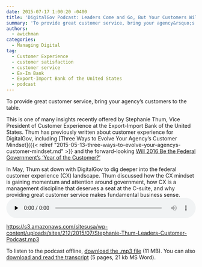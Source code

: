 ```yaml
---
date: 2015-07-17 1:00:20 -0400
title: 'DigitalGov Podcast: Leaders Come and Go, But Your Customers Will Remain'
summary: 'To provide great customer service, bring your agency&rsquo;s customers to the table. This is one of many insights recently offered by Stephanie Thum, Vice President of Customer Experience at the Export-Import Bank of the United States. Thum has previously written about customer experience for DigitalGov, including Three Ways to Evolve Your Agency&rsquo;s Customer Mindset and'
authors:
  - awichman
categories:
  - Managing Digital
tag:
  - Customer Experience
  - customer satisfaction
  - customer service
  - Ex-Im Bank
  - Export-Import Bank of the United States
  - podcast
---
```


To provide great customer service, bring your agency’s customers to the table.

This is one of many insights recently offered by Stephanie Thum, Vice President of Customer Experience at the Export-Import Bank of the United States. Thum has previously written about customer experience for DigitalGov, including [Three Ways to Evolve Your Agency’s Customer Mindset]({{< relref "2015-05-13-three-ways-to-evolve-your-agencys-customer-mindset.md" >}} and the forward-looking [Will 2016 Be the Federal Government’s ‘Year of the Customer?’](https://www.WHATEVER/2014/12/01/will-2016-be-the-federal-governments-year-of-the-customer/)

In May, Thum sat down with DigitalGov to dig deeper into the federal customer experience (CX) landscape. Thum discussed how the CX mindset is gaining momentum and attention around government, how CX is a management discipline that deserves a seat at the C-suite, and why providing great customer service makes fundamental business sense.<audio class="wp-audio-shortcode" id="audio-288702-3" preload="none" style="width: 100%;" controls="controls"><source type="audio/mpeg" src="https://s3.amazonaws.com/sitesusa/wp-content/uploads/sites/212/2015/07/Stephanie-Thum-Leaders-Customer-Podcast.mp3?_=3" />

<https://s3.amazonaws.com/sitesusa/wp-content/uploads/sites/212/2015/07/Stephanie-Thum-Leaders-Customer-Podcast.mp3></audio> 

 

To listen to the podcast offline, [download the .mp3 file](https://s3.amazonaws.com/sitesusa/wp-content/uploads/sites/212/2015/07/Stephanie-Thum-Leaders-Customer-Podcast.mp3 "Listen to An Inside look at the Digital Analytics Program") (11 MB). You can also [download and read the transcript](https://s3.amazonaws.com/sitesusa/wp-content/uploads/sites/212/2015/07/DigitalGov-Customer-Service-Podcast-Transcript-May-2015-Ashley-Wichman-and-Stephanie-Thum.docx) (5 pages, 21 kb MS Word).